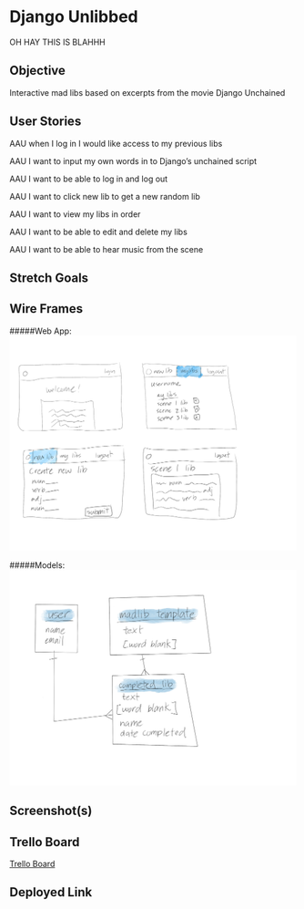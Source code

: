 # Django Unlibbed

OH HAY THIS IS BLAHHH 

## Objective

Interactive mad libs based on excerpts from the movie
Django Unchained

## User Stories

AAU when I log in I would like access to my previous libs

AAU I want to input my own words in to Django’s unchained script

AAU I want to be able to log in and log out

AAU I want to click new lib to get a new random lib

AAU I want to view my libs in order

AAU I want to be able to edit and delete my libs

AAU I want to be able to hear music from the scene

## Stretch Goals

## Wire Frames

#####Web App:
![](Project3Wireframe1.png)

#####Models:
![](Project3Wireframe2.png)

## Screenshot(s)

## Trello Board

[Trello Board](https://trello.com/b/pGK9J44a/pythonistas-unchained-django-unlibbed)

## Deployed Link
